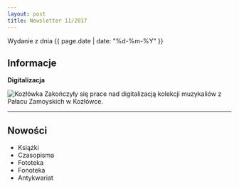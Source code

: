 ```yaml
---
layout: post
title: Newsletter 11/2017
---
```


Wydanie z dnia {{ page.date | date: "%d-%m-%Y" }}

## Informacje

**Digitalizacja**

![Kozłówka](https//:nifcbff/github.io/images/x.jpg)
Zakończyły się prace nad digitalizacją kolekcji muzykaliów z Pałacu Zamoyskich w Kozłówce.



---

## Nowości

- Książki
- Czasopisma
- Fototeka
- Fonoteka
- Antykwariat
